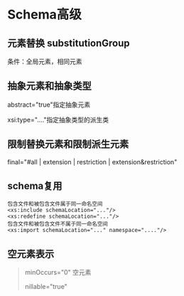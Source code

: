 #   Schema高级

## 元素替换  substitutionGroup

条件：全局元素，相同元素

## 抽象元素和抽象类型

abstract="true"指定抽象元素

xsi:type="...."指定抽象类型的派生类

##  限制替换元素和限制派生元素

final="#all | extension | restriction | extension&restriction"

## schema复用

```
包含文件和被包含文件属于同一命名空间
<xs:include schemaLocation="..."/>
<xs:redefine schemaLocation="..."/>
包含文件和被包含文件不属于同一命名空间
<xs:import schemaLocation="..." namespace="...."/>
```

## 空元素表示

> minOccurs="0" 空元素
>
> nillable="true"